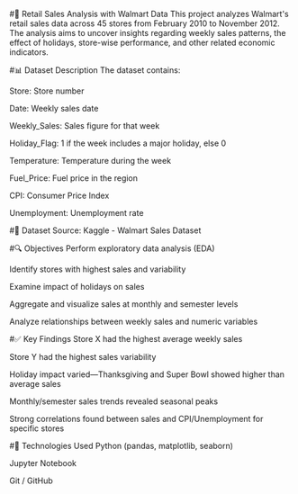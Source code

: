 #🛒 Retail Sales Analysis with Walmart Data
This project analyzes Walmart's retail sales data across 45 stores from February 2010 to November 2012. The analysis aims to uncover insights regarding weekly sales patterns, the effect of holidays, store-wise performance, and other related economic indicators.

#📊 Dataset Description
The dataset contains:

Store: Store number

Date: Weekly sales date

Weekly_Sales: Sales figure for that week

Holiday_Flag: 1 if the week includes a major holiday, else 0

Temperature: Temperature during the week

Fuel_Price: Fuel price in the region

CPI: Consumer Price Index

Unemployment: Unemployment rate

#🔗 Dataset Source: Kaggle - Walmart Sales Dataset

#🔍 Objectives
Perform exploratory data analysis (EDA)

Identify stores with highest sales and variability

Examine impact of holidays on sales

Aggregate and visualize sales at monthly and semester levels

Analyze relationships between weekly sales and numeric variables

#✅ Key Findings
Store X had the highest average weekly sales

Store Y had the highest sales variability

Holiday impact varied—Thanksgiving and Super Bowl showed higher than average sales

Monthly/semester sales trends revealed seasonal peaks

Strong correlations found between sales and CPI/Unemployment for specific stores

#🧪 Technologies Used
Python (pandas, matplotlib, seaborn)

Jupyter Notebook

Git / GitHub

